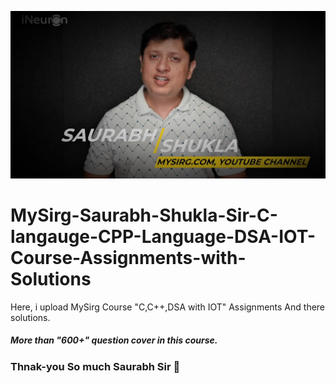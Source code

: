 ![App Screenshot](https://github.com/ajaysoni12/MySirg-Saurabh-Shukla-Sir-C-langauge-CPP-Language-DSA-IOT-Course-Assignments-with-Solutio/blob/master/C(Loops-For%2CWhilte%2CDo_while)%20-%20Assignment-4%20%231/SaurabhSuklaSirg.jpg)


# MySirg-Saurabh-Shukla-Sir-C-langauge-CPP-Language-DSA-IOT-Course-Assignments-with-Solutions


Here, i upload MySirg Course "C,C++,DSA with IOT" Assignments And there solutions. 



<h5> More than "600+" question cover in this course. </h5>

<h3>Thnak-you So much Saurabh Sir 🤗</h3>
